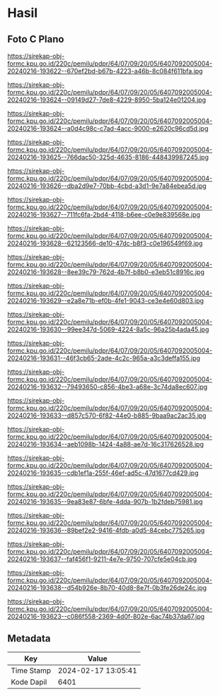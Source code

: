 # Hasil

## Foto C Plano

https://sirekap-obj-formc.kpu.go.id/220c/pemilu/pdpr/64/07/09/20/05/6407092005004-20240216-193622--670ef2bd-b67b-4223-a46b-8c084f611bfa.jpg

https://sirekap-obj-formc.kpu.go.id/220c/pemilu/pdpr/64/07/09/20/05/6407092005004-20240216-193624--09149d27-7de8-4229-8950-5ba124e01204.jpg

https://sirekap-obj-formc.kpu.go.id/220c/pemilu/pdpr/64/07/09/20/05/6407092005004-20240216-193624--a0d4c98c-c7ad-4acc-9000-e2620c96cd5d.jpg

https://sirekap-obj-formc.kpu.go.id/220c/pemilu/pdpr/64/07/09/20/05/6407092005004-20240216-193625--766dac50-325d-4635-8186-448439987245.jpg

https://sirekap-obj-formc.kpu.go.id/220c/pemilu/pdpr/64/07/09/20/05/6407092005004-20240216-193626--dba2d9e7-70bb-4cbd-a3d1-9e7a84ebea5d.jpg

https://sirekap-obj-formc.kpu.go.id/220c/pemilu/pdpr/64/07/09/20/05/6407092005004-20240216-193627--711fc6fa-2bd4-4118-b6ee-c0e9e839568e.jpg

https://sirekap-obj-formc.kpu.go.id/220c/pemilu/pdpr/64/07/09/20/05/6407092005004-20240216-193628--62123566-de10-47dc-b8f3-c0e196549f69.jpg

https://sirekap-obj-formc.kpu.go.id/220c/pemilu/pdpr/64/07/09/20/05/6407092005004-20240216-193628--8ee39c79-762d-4b7f-b8b0-e3eb51c8916c.jpg

https://sirekap-obj-formc.kpu.go.id/220c/pemilu/pdpr/64/07/09/20/05/6407092005004-20240216-193629--e2a8e71b-ef0b-4fe1-9043-ce3e4e60d803.jpg

https://sirekap-obj-formc.kpu.go.id/220c/pemilu/pdpr/64/07/09/20/05/6407092005004-20240216-193630--99ee347d-5069-4224-8a5c-96a25b4ada45.jpg

https://sirekap-obj-formc.kpu.go.id/220c/pemilu/pdpr/64/07/09/20/05/6407092005004-20240216-193631--46f3cb65-2ade-4c2c-965a-a3c3deffa155.jpg

https://sirekap-obj-formc.kpu.go.id/220c/pemilu/pdpr/64/07/09/20/05/6407092005004-20240216-193632--79493650-c856-4be3-a68e-3c74da8ec607.jpg

https://sirekap-obj-formc.kpu.go.id/220c/pemilu/pdpr/64/07/09/20/05/6407092005004-20240216-193633--d857c570-6f82-44e0-b885-9baa9ac2ac35.jpg

https://sirekap-obj-formc.kpu.go.id/220c/pemilu/pdpr/64/07/09/20/05/6407092005004-20240216-193634--aeb1098b-1424-4a88-ae7d-16c317626528.jpg

https://sirekap-obj-formc.kpu.go.id/220c/pemilu/pdpr/64/07/09/20/05/6407092005004-20240216-193635--cdb1ef1a-255f-46ef-ad5c-47d1677cd429.jpg

https://sirekap-obj-formc.kpu.go.id/220c/pemilu/pdpr/64/07/09/20/05/6407092005004-20240216-193635--9ea83e87-6bfe-4dda-907b-1b2fdeb75981.jpg

https://sirekap-obj-formc.kpu.go.id/220c/pemilu/pdpr/64/07/09/20/05/6407092005004-20240216-193636--89bef2e2-9416-4fdb-a0d5-84cebc775265.jpg

https://sirekap-obj-formc.kpu.go.id/220c/pemilu/pdpr/64/07/09/20/05/6407092005004-20240216-193637--faf456f1-9211-4e7e-9750-707cfe5e04cb.jpg

https://sirekap-obj-formc.kpu.go.id/220c/pemilu/pdpr/64/07/09/20/05/6407092005004-20240216-193638--d54b926e-8b70-40d8-8e7f-0b3fe26de24c.jpg

https://sirekap-obj-formc.kpu.go.id/220c/pemilu/pdpr/64/07/09/20/05/6407092005004-20240216-193623--c086f558-2369-4d0f-802e-6ac74b37da67.jpg


## Metadata

| Key        | Value               |
| ---------- | ------------------- |
| Time Stamp | 2024-02-17 13:05:41 |
| Kode Dapil | 6401                |



